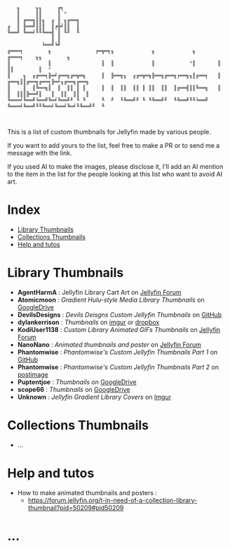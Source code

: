 ```
   ╖     ╖╖     ╔╕      
   ║     ║║     ║ °     
   ║ ╔══╗║║╖  ╓ ║ ╖╔══╗ 
╓  ║ ╠══╝║║║  ║╒╬╛║║  ║ 
╚══╝ ╚══╛╙╙╚══╣ ║ ╙╜  ╙ 
              ║ ║       
           ╘══╝╘╝       
╔═══╕        ╖              ╒═╦═╕╖            ╖            ╖       ╔═══╕    ╖╖        ╖            
║            ║                ║  ║            ║           °║       ║        ║║        ║  °         
║    ╖  ╓╔══╕╠═╛╔══╗╔═╦═╗     ║  ╠══╗╖  ╓╔═╦═╗╠══╗╔══╗╒══╗╖║╔══╕   ║    ╔══╗║║╔══╗╔══╕╠═╛╖╔══╗╔══╗ 
║    ║  ║╚══╗║  ║  ║║ ║ ║     ║  ║  ║║  ║║ ║ ║║  ║║  ║╔══╣║║╚══╗   ║    ║  ║║║╠══╝║   ║  ║║  ║║  ║ 
╚═══╛╚══╝╘══╝╚═╛╚══╝╜ ╙ ╙     ╙  ╜  ╙╚══╝╜ ╙ ╙╚══╝╜  ╙╚══╝╙╙╘══╝   ╚═══╛╚══╝╙╙╚══╛╚══╛╚═╛╙╚══╝╜  ╙ 
                                                                                                   
                                                                                                   
```


This is a list of custom thumbnails for Jellyfin made by various people.

If you want to add yours to the list, feel free to make a PR or to send me a message with the link.

If you used AI to make the images, please disclose it, I'll add an AI mention to the item in the list for the people looking at this list who want to avoid AI art.

# Index
- [Library Thumbnails](#library-icons)
- [Collections Thumbnails](#collections-icons)
- [Help and tutos](#help-and-tutos)

# Library Thumbnails
- **AgentHarmA** : Jellyfin Library Cart Art on [Jellyfin Forum](https://forum.jellyfin.org/t-jellyfin-library-cart-art)
- **Atomicmoon** : *Gradient Hulu-style Media Library Thumbnails* on [GoogleDrive](https://drive.google.com/drive/u/0/folders/1fOGiB-kTUGIgdT-Hox2uuhVh0E-GQi74)
- **DevilsDesigns** : *Devils Deisgns Custom Jellyfin Thumbnails* on [GitHub](https://github.com/DevilsDesigns/Devils-Designs-Custom-Jellyfin-Thumbnails)
- **dylankerrison** : *Thumbnails* on [imgur](https://imgur.com/a/jellyfin-icons-Guqk15B) or [dropbox](https://www.dropbox.com/scl/fo/xc4xnjbeprls5xn0qeied/AEl3aKDUkTBrQhp8z4kF8-k/Jellyfin?dl=0&rlkey=jsdrqzg7zz45efcm6j2rdnci7&subfolder_nav_tracking=1)
- **KodiUser1138** : *Custom Library Animated GIFs Thumbnails* on [Jellyfin Forum](https://forum.jellyfin.org/t-my-custom-library-thumbnails)
- **NanoNano** : *Animated thumbnails and poster* on [Jellyfin Forum](https://forum.jellyfin.org/t-in-need-of-a-collection-library-thumbnail?pid=50308#pid50308)
- **Phantomwise** : *Phantomwise's Custom Jellyfin Thumbnails Part 1* on [GitHub](https://github.com/Phantomwise/jellyfin-phantomwise-custom-thumbnails)
- **Phantomwise** : *Phantomwise's Custom Jellyfin Thumbnails Part 2* on [postimage](https://github.com/Phantomwise/jellyfin-phantomwise-custom-thumbnails/blob/main/extra-thumbnails.md)
- **Puptentjoe** : *Thumbnails* on [GoogleDrive](https://drive.google.com/drive/folders/1o2J6HHHKTxvJ-IgkVoqJczCUPsBzqj35)
- **scope66** : *Thumbnails* on [GoogleDrive](https://drive.google.com/drive/folders/15SGUccIljBZEysLj-cuMzpJ3I3QOVbIB)
- **Unknown** : *Jellyfin Gradient Library Covers* on [Imgur](https://imgur.com/a/jellyfin-gradient-library-covers-VFCzPXc)

# Collections Thumbnails

- ...

# Help and tutos

- How to make animated thumbnails and posters :
  - https://forum.jellyfin.org/t-in-need-of-a-collection-library-thumbnail?pid=50209#pid50209

# ...
